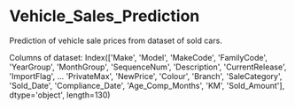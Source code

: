 # Vehicle_Sales_Prediction
Prediction of vehicle sale prices from dataset of sold cars.


Columns of dataset:
Index(['Make', 'Model', 'MakeCode', 'FamilyCode', 'YearGroup', 'MonthGroup',
       'SequenceNum', 'Description', 'CurrentRelease', 'ImportFlag',
       ...
       'PrivateMax', 'NewPrice', 'Colour', 'Branch', 'SaleCategory',
       'Sold_Date', 'Compliance_Date', 'Age_Comp_Months', 'KM', 'Sold_Amount'],
      dtype='object', length=130)
      
      
